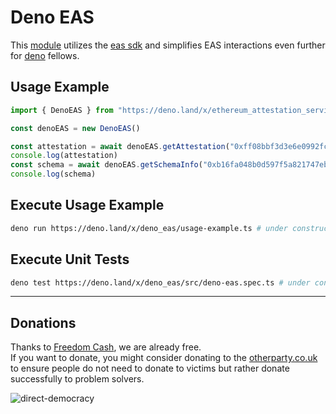 # Deno EAS 

This [module](https://deno.land/x/ethereum_attestation_service) utilizes the [eas sdk](https://github.com/ethereum-attestation-service/eas-sdk) and simplifies EAS interactions even further for [deno](https://deno.land) fellows. 
  
## Usage Example
```ts
import { DenoEAS } from "https://deno.land/x/ethereum_attestation_service/mod.ts"

const denoEAS = new DenoEAS()

const attestation = await denoEAS.getAttestation("0xff08bbf3d3e6e0992fc70ab9b9370416be59e87897c3d42b20549901d2cccc3e")
console.log(attestation)
const schema = await denoEAS.getSchemaInfo("0xb16fa048b0d597f5a821747eba64efa4762ee5143e9a80600d0005386edfc995")
console.log(schema)

```

## Execute Usage Example 
```sh
deno run https://deno.land/x/deno_eas/usage-example.ts # under construction
```

## Execute Unit Tests
```sh
deno test https://deno.land/x/deno_eas/src/deno-eas.spec.ts # under construction
```

---
  
## Donations
Thanks to [Freedom Cash](https://FreedomCash.org), we are already free.  
If you want to donate, you might consider donating to the [otherparty.co.uk](https://www.otherparty.co.uk/donate-crypto-the-other-party) to ensure people do not need to donate to victims but rather donate successfully to problem solvers.   
  
![direct-democracy](https://github.com/michael-spengler/sleep/assets/145258627/fe97b7da-62b4-4cf6-9be0-7b03b2f3095a)
